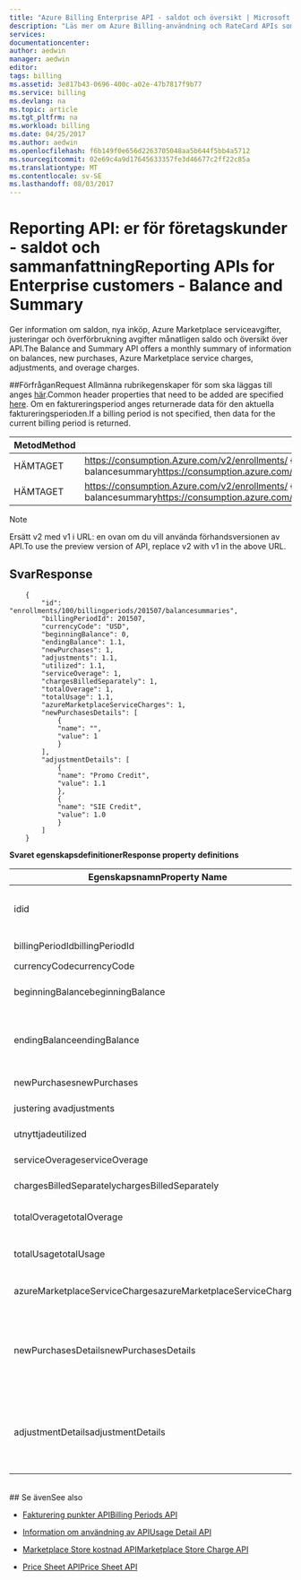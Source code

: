 ```yaml
---
title: "Azure Billing Enterprise API - saldot och översikt | Microsoft Docs"
description: "Läs mer om Azure Billing-användning och RateCard APIs som används för att ge insikter om Azure resursförbrukning och trender."
services: 
documentationcenter: 
author: aedwin
manager: aedwin
editor: 
tags: billing
ms.assetid: 3e817b43-0696-400c-a02e-47b7817f9b77
ms.service: billing
ms.devlang: na
ms.topic: article
ms.tgt_pltfrm: na
ms.workload: billing
ms.date: 04/25/2017
ms.author: aedwin
ms.openlocfilehash: f6b149f0e656d2263705048aa5b644f5bb4a5712
ms.sourcegitcommit: 02e69c4a9d17645633357fe3d46677c2ff22c85a
ms.translationtype: MT
ms.contentlocale: sv-SE
ms.lasthandoff: 08/03/2017
---
```

# <a name="reporting-apis-for-enterprise-customers---balance-and-summary"></a><span data-ttu-id="e3016-103">Reporting API: er för företagskunder - saldot och sammanfattning</span><span class="sxs-lookup"><span data-stu-id="e3016-103">Reporting APIs for Enterprise customers - Balance and Summary</span></span>

<span data-ttu-id="e3016-104">Ger information om saldon, nya inköp, Azure Marketplace serviceavgifter, justeringar och överförbrukning avgifter månatligen saldo och översikt över API.</span><span class="sxs-lookup"><span data-stu-id="e3016-104">The Balance and Summary API offers a monthly summary of information on balances, new purchases, Azure Marketplace service charges, adjustments, and overage charges.</span></span>


##<a name="request"></a><span data-ttu-id="e3016-105">Förfrågan</span><span class="sxs-lookup"><span data-stu-id="e3016-105">Request</span></span> 
<span data-ttu-id="e3016-106">Allmänna rubrikegenskaper för som ska läggas till anges [här](billing-enterprise-api.md).</span><span class="sxs-lookup"><span data-stu-id="e3016-106">Common header properties that need to be added are specified [here](billing-enterprise-api.md).</span></span> <span data-ttu-id="e3016-107">Om en faktureringsperiod anges returnerade data för den aktuella faktureringsperioden.</span><span class="sxs-lookup"><span data-stu-id="e3016-107">If a billing period is not specified, then data for the current billing period is returned.</span></span>

|<span data-ttu-id="e3016-108">Metod</span><span class="sxs-lookup"><span data-stu-id="e3016-108">Method</span></span> | <span data-ttu-id="e3016-109">URI-begäran</span><span class="sxs-lookup"><span data-stu-id="e3016-109">Request URI</span></span>|
|-|-|
|<span data-ttu-id="e3016-110">HÄMTA</span><span class="sxs-lookup"><span data-stu-id="e3016-110">GET</span></span>| <span data-ttu-id="e3016-111">https://consumption.Azure.com/v2/enrollments/ {enrollmentNumber} / balancesummary</span><span class="sxs-lookup"><span data-stu-id="e3016-111">https://consumption.azure.com/v2/enrollments/{enrollmentNumber}/balancesummary</span></span>|
|<span data-ttu-id="e3016-112">HÄMTA</span><span class="sxs-lookup"><span data-stu-id="e3016-112">GET</span></span>| <span data-ttu-id="e3016-113">https://consumption.Azure.com/v2/enrollments/ {enrollmentNumber} /billingPeriods/ {billingPeriod} / balancesummary</span><span class="sxs-lookup"><span data-stu-id="e3016-113">https://consumption.azure.com/v2/enrollments/{enrollmentNumber}/billingPeriods/{billingPeriod}/balancesummary</span></span>|

> [!Note]
> <span data-ttu-id="e3016-114">Ersätt v2 med v1 i URL: en ovan om du vill använda förhandsversionen av API.</span><span class="sxs-lookup"><span data-stu-id="e3016-114">To use the preview version of API, replace v2 with v1 in the above URL.</span></span>
>

## <a name="response"></a><span data-ttu-id="e3016-115">Svar</span><span class="sxs-lookup"><span data-stu-id="e3016-115">Response</span></span>

        {
            "id": "enrollments/100/billingperiods/201507/balancesummaries",
            "billingPeriodId": 201507,
            "currencyCode": "USD",
            "beginningBalance": 0,
            "endingBalance": 1.1,
            "newPurchases": 1,
            "adjustments": 1.1,
            "utilized": 1.1,
            "serviceOverage": 1,
            "chargesBilledSeparately": 1,
            "totalOverage": 1,
            "totalUsage": 1.1,
            "azureMarketplaceServiceCharges": 1,
            "newPurchasesDetails": [
                {
                "name": "",
                "value": 1
                }
            ],
            "adjustmentDetails": [
                {
                "name": "Promo Credit",
                "value": 1.1
                },
                {
                "name": "SIE Credit",
                "value": 1.0
                }
            ]
        }


<span data-ttu-id="e3016-116">**Svaret egenskapsdefinitioner**</span><span class="sxs-lookup"><span data-stu-id="e3016-116">**Response property definitions**</span></span>

|<span data-ttu-id="e3016-117">Egenskapsnamn</span><span class="sxs-lookup"><span data-stu-id="e3016-117">Property Name</span></span>| <span data-ttu-id="e3016-118">Typ</span><span class="sxs-lookup"><span data-stu-id="e3016-118">Type</span></span>| <span data-ttu-id="e3016-119">Beskrivning</span><span class="sxs-lookup"><span data-stu-id="e3016-119">Description</span></span>
|-|-|-|
|<span data-ttu-id="e3016-120">id</span><span class="sxs-lookup"><span data-stu-id="e3016-120">id</span></span>|<span data-ttu-id="e3016-121">Sträng</span><span class="sxs-lookup"><span data-stu-id="e3016-121">string</span></span>|<span data-ttu-id="e3016-122">Unikt Id för en specifik faktureringsperiod och registrering</span><span class="sxs-lookup"><span data-stu-id="e3016-122">The unique Id for a specific billing period and enrollment</span></span>|
|<span data-ttu-id="e3016-123">billingPeriodId</span><span class="sxs-lookup"><span data-stu-id="e3016-123">billingPeriodId</span></span>|<span data-ttu-id="e3016-124">Sträng</span><span class="sxs-lookup"><span data-stu-id="e3016-124">string</span></span> |<span data-ttu-id="e3016-125">Faktureringsperiod Id</span><span class="sxs-lookup"><span data-stu-id="e3016-125">The billing period Id</span></span>|
|<span data-ttu-id="e3016-126">currencyCode</span><span class="sxs-lookup"><span data-stu-id="e3016-126">currencyCode</span></span>|<span data-ttu-id="e3016-127">Sträng</span><span class="sxs-lookup"><span data-stu-id="e3016-127">string</span></span> |<span data-ttu-id="e3016-128">Koden</span><span class="sxs-lookup"><span data-stu-id="e3016-128">The currency code</span></span>|
|<span data-ttu-id="e3016-129">beginningBalance</span><span class="sxs-lookup"><span data-stu-id="e3016-129">beginningBalance</span></span>|<span data-ttu-id="e3016-130">Decimal</span><span class="sxs-lookup"><span data-stu-id="e3016-130">decimal</span></span>| <span data-ttu-id="e3016-131">Det ingående saldot för faktureringsperioden</span><span class="sxs-lookup"><span data-stu-id="e3016-131">The beginning balance for the billing period</span></span>|
|<span data-ttu-id="e3016-132">endingBalance</span><span class="sxs-lookup"><span data-stu-id="e3016-132">endingBalance</span></span>|<span data-ttu-id="e3016-133">Decimal</span><span class="sxs-lookup"><span data-stu-id="e3016-133">decimal</span></span>| <span data-ttu-id="e3016-134">Den utgående balansen för faktureringsperioden (för öppna perioder detta uppdateras dagligen)</span><span class="sxs-lookup"><span data-stu-id="e3016-134">The ending balance for the billing period (for open periods this will be updated daily)</span></span>|
|<span data-ttu-id="e3016-135">newPurchases</span><span class="sxs-lookup"><span data-stu-id="e3016-135">newPurchases</span></span>|<span data-ttu-id="e3016-136">Decimal</span><span class="sxs-lookup"><span data-stu-id="e3016-136">decimal</span></span>| <span data-ttu-id="e3016-137">Nya inköp Totalmängd</span><span class="sxs-lookup"><span data-stu-id="e3016-137">Total new purchase amount</span></span>|
|<span data-ttu-id="e3016-138">justering av</span><span class="sxs-lookup"><span data-stu-id="e3016-138">adjustments</span></span>|<span data-ttu-id="e3016-139">Decimal</span><span class="sxs-lookup"><span data-stu-id="e3016-139">decimal</span></span>| <span data-ttu-id="e3016-140">Total justeringsbelopp</span><span class="sxs-lookup"><span data-stu-id="e3016-140">Total adjustment amount</span></span>|
|<span data-ttu-id="e3016-141">utnyttjade</span><span class="sxs-lookup"><span data-stu-id="e3016-141">utilized</span></span>|<span data-ttu-id="e3016-142">Decimal</span><span class="sxs-lookup"><span data-stu-id="e3016-142">decimal</span></span>| <span data-ttu-id="e3016-143">Total användning för åtagande</span><span class="sxs-lookup"><span data-stu-id="e3016-143">Total Commitment usage</span></span>|
|<span data-ttu-id="e3016-144">serviceOverage</span><span class="sxs-lookup"><span data-stu-id="e3016-144">serviceOverage</span></span>|<span data-ttu-id="e3016-145">Decimal</span><span class="sxs-lookup"><span data-stu-id="e3016-145">decimal</span></span>| <span data-ttu-id="e3016-146">Överförbrukning för Azure-tjänster</span><span class="sxs-lookup"><span data-stu-id="e3016-146">Overage for Azure services</span></span>|
|<span data-ttu-id="e3016-147">chargesBilledSeparately</span><span class="sxs-lookup"><span data-stu-id="e3016-147">chargesBilledSeparately</span></span>|<span data-ttu-id="e3016-148">Decimal</span><span class="sxs-lookup"><span data-stu-id="e3016-148">decimal</span></span>| <span data-ttu-id="e3016-149">Avgifter debiteras separat</span><span class="sxs-lookup"><span data-stu-id="e3016-149">Charges Billed separately</span></span>|
|<span data-ttu-id="e3016-150">totalOverage</span><span class="sxs-lookup"><span data-stu-id="e3016-150">totalOverage</span></span>|<span data-ttu-id="e3016-151">Decimal</span><span class="sxs-lookup"><span data-stu-id="e3016-151">decimal</span></span>| <span data-ttu-id="e3016-152">serviceOverage + chargesBilledSeparately</span><span class="sxs-lookup"><span data-stu-id="e3016-152">serviceOverage + chargesBilledSeparately</span></span>|
|<span data-ttu-id="e3016-153">totalUsage</span><span class="sxs-lookup"><span data-stu-id="e3016-153">totalUsage</span></span>|<span data-ttu-id="e3016-154">Decimal</span><span class="sxs-lookup"><span data-stu-id="e3016-154">decimal</span></span>| <span data-ttu-id="e3016-155">Azure-tjänsten åtagande + total överförbrukning</span><span class="sxs-lookup"><span data-stu-id="e3016-155">Azure service commitment + total Overage</span></span>|
|<span data-ttu-id="e3016-156">azureMarketplaceServiceCharges</span><span class="sxs-lookup"><span data-stu-id="e3016-156">azureMarketplaceServiceCharges</span></span>|<span data-ttu-id="e3016-157">Decimal</span><span class="sxs-lookup"><span data-stu-id="e3016-157">decimal</span></span>| <span data-ttu-id="e3016-158">Totalt antal kostnader för Azure Marketplace</span><span class="sxs-lookup"><span data-stu-id="e3016-158">Total charges for Azure Marketplace</span></span>|
|<span data-ttu-id="e3016-159">newPurchasesDetails</span><span class="sxs-lookup"><span data-stu-id="e3016-159">newPurchasesDetails</span></span>|<span data-ttu-id="e3016-160">JSON-Strängmatrisen av namn-värde-par</span><span class="sxs-lookup"><span data-stu-id="e3016-160">JSON string array of Name Value pairs</span></span>|<span data-ttu-id="e3016-161">Lista över nya inköp</span><span class="sxs-lookup"><span data-stu-id="e3016-161">List of new purchases</span></span>|
|<span data-ttu-id="e3016-162">adjustmentDetails</span><span class="sxs-lookup"><span data-stu-id="e3016-162">adjustmentDetails</span></span>|<span data-ttu-id="e3016-163">JSON-Strängmatrisen av namn-värde-par</span><span class="sxs-lookup"><span data-stu-id="e3016-163">JSON string array of Name Value pairs</span></span>|<span data-ttu-id="e3016-164">Lista över justeringar (kampanj kredit, SIE kredit osv.)</span><span class="sxs-lookup"><span data-stu-id="e3016-164">List of Adjustments (Promo credit, SIE credit etc.)</span></span> |


<br/>
## <a name="see-also"></a><span data-ttu-id="e3016-165">Se även</span><span class="sxs-lookup"><span data-stu-id="e3016-165">See also</span></span>

* [<span data-ttu-id="e3016-166">Fakturering punkter API</span><span class="sxs-lookup"><span data-stu-id="e3016-166">Billing Periods API</span></span>](billing-enterprise-api-billing-periods.md)

* [<span data-ttu-id="e3016-167">Information om användning av API</span><span class="sxs-lookup"><span data-stu-id="e3016-167">Usage Detail API</span></span>](billing-enterprise-api-usage-detail.md) 

* [<span data-ttu-id="e3016-168">Marketplace Store kostnad API</span><span class="sxs-lookup"><span data-stu-id="e3016-168">Marketplace Store Charge API</span></span>](billing-enterprise-api-marketplace-storecharge.md) 

* [<span data-ttu-id="e3016-169">Price Sheet API</span><span class="sxs-lookup"><span data-stu-id="e3016-169">Price Sheet API</span></span>](billing-enterprise-api-pricesheet.md)